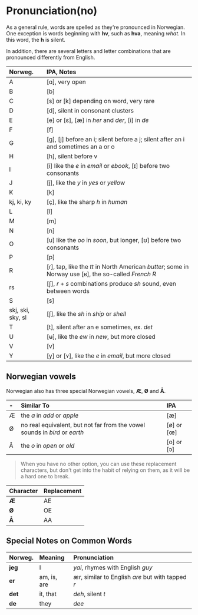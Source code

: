 # Pronunciation\(no\)

As a general rule, words are spelled as they're pronounced in Norwegian. One exception is words beginning with **hv**, such as **hva**, meaning _what_. In this word, the **h** is silent.

In addition, there are several letters and letter combinations that are pronounced differently from English.

| Norweg. | IPA, Notes |
| :--- | :--- |
| A | \[ɑ\], very open |
| B | \[b\] |
| C | \[s\] or \[k\] depending on word, very rare |
| D | \[d\], silent in consonant clusters |
| E | \[e\] or \[ɛ\], \[æ\] in _her_ and _der_, \[i\] in _de_ |
| F | \[f\] |
| G | \[g\], \[j\] before an i; silent before a j; silent after an i and sometimes an a or o |
| H | \[h\], silent before v |
| I | \[i\] like the _e_ in _email_ or _ebook_, \[ɪ\] before two consonants |
| J | \[j\], like the _y_ in _yes_ or _yellow_ |
| K | \[k\] |
| kj, ki, ky | \[ç\], like the sharp _h_ in _human_ |
| L | \[l\] |
| M | \[m\] |
| N | \[n\] |
| O | \[u\] like the _oo_ in _soon_, but longer, \[ʊ\] before two consonants |
| P | \[p\] |
| R | \[ɾ\], tap, like the _tt_ in North American _butter_; some in Norway use \[ʁ\], the so-called _French R_ |
| rs | \[ʃ\], _r_ + _s_ combinations produce _sh_ sound, even between words |
| S | \[s\] |
| skj, ski, sky, sl | \[ʃ\], like the _sh_ in _ship_ or _shell_ |
| T | \[t\], silent after an e sometimes, ex. _det_ |
| U | \[ʉ\], like the _ew_ in _new_, but more closed |
| V | \[v\] |
| Y | \[y\] or \[ʏ\], like the _e_ in _email_, but more closed |

## Norwegian vowels

Norwegian also has three special Norwegian vowels, **Æ**, **Ø** and **Å**.

| - | Similar To | IPA |
| :--- | :--- | :--- |
| Æ | the _a_ in _add_ or _apple_ | \[æ\] |
| Ø | no real equivalent, but not far from the vowel sounds in _bird_ or _earth_ | \[ø\] or \[œ\] |
| Å | the _o_ in _open_ or _old_ | \[o\] or \[ɔ\] |

> When you have no other option, you can use these replacement characters, but don't get into the habit of relying on them, as it will be a hard one to break.

| Character | Replacement |
| :--- | :--- |
| **Æ** | AE |
| **Ø** | OE |
| **Å** | AA |

## Special Notes on Common Words

| Norweg. | Meaning | Pronunciation |
| :--- | :--- | :--- |
| **jeg** | I | _yai_, rhymes with English _guy_ |
| **er** | am, is, are | _ær_, similar to English _are_ but with tapped _r_ |
| **det** | it, that | _deh_, silent _t_ |
| **de** | they | _dee_ |


